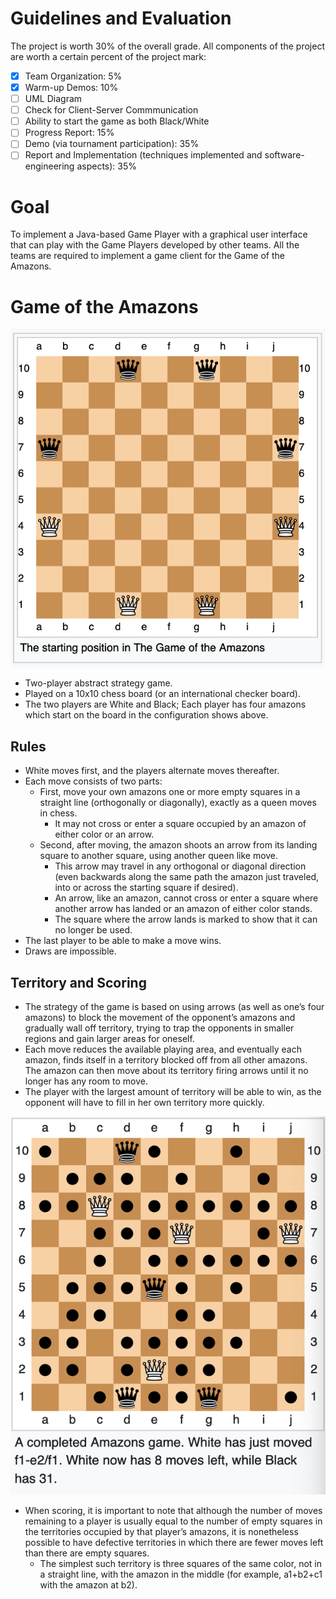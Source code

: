 # Guidelines and Evaluation
The project is worth 30% of the overall grade. All components of the project are worth a certain percent of the project mark:
- [X] Team Organization: 5%
- [X] Warm-up Demos: 10%
- [ ] UML Diagram
- [ ] Check for Client-Server Commmunication
- [ ] Ability to start the game as both Black/White
- [ ] Progress Report: 15%
- [ ] Demo (via tournament participation): 35%
- [ ] Report and Implementation (techniques implemented and software-engineering aspects): 35%

# Goal
To implement a Java-based Game Player with a graphical user interface that can play with the Game Players developed by other teams. All the teams are required to implement a game client for the Game of the Amazons.

# Game of the Amazons
![Game of the Amazons Start Board](gota.png)
- Two-player abstract strategy game.
- Played on a 10x10 chess board (or an international checker board).
- The two players are White and Black; Each player has four amazons which start on the board in the configuration shows above.

## Rules
- White moves first, and the players alternate moves thereafter.
- Each move consists of two parts:
    - First, move your own amazons one or more empty squares in a straight line (orthogonally or diagonally), exactly as a queen moves in chess.
        - It may not cross or enter a square occupied by an amazon of either color or an arrow.
    - Second, after moving, the amazon shoots an arrow from its landing square to another square, using another queen like move.
        - This arrow may travel in any orthogonal or diagonal direction (even backwards along the same path the amazon just traveled, into or across the starting square if desired).
        - An arrow, like an amazon, cannot cross or enter a square where another arrow has landed or an amazon of either color stands.
        - The square where the arrow lands is marked to show that it can no longer be used.
- The last player to be able to make a move wins.
- Draws are impossible.

## Territory and Scoring
- The strategy of the game is based on using arrows (as well as one’s four amazons) to block the movement of the opponent’s amazons and gradually wall off territory, trying to trap the opponents in smaller regions and gain larger areas for oneself.
- Each move reduces the available playing area, and eventually each amazon, finds itself in a territory blocked off from all other amazons. The amazon can then move about its territory firing arrows until it no longer has any room to move.
- The player with the largest amount of territory will be able to win, as the opponent will have to fill in her own territory more quickly.

![Game of the Amazons Complete Game](gotacomplete.png)

- When scoring, it is important to note that although the number of moves remaining to a player is usually equal to the number of empty squares in the territories occupied by that player’s amazons, it is nonetheless possible to have defective territories in which there are fewer moves left than there are empty squares.
    - The simplest such territory is three squares of the same color, not in a straight line, with the amazon in the middle (for example, a1+b2+c1 with the amazon at b2).
